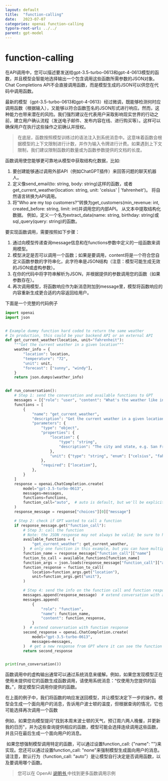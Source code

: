 ```yaml
---
layout: default
title:  "function-calling"
date:   2023-07-07
categories: openai function-calling	
typora-root-url: ../../
parent: gpt-model
---
```


# function-calling

​	在API调用中，您可以描述要发送给gpt-3.5-turbo-0613和gpt-4-0613模型的函数，并且模型会智能地选择输出一个包含调用这些函数所需参数的JSON对象。Chat Completions API不会直接调用函数，而是模型生成的JSON可以供您在代码中调用函数。

​	最新的模型（gpt-3.5-turbo-0613和gpt-4-0613）经过微调，既能够检测何时应调用函数（根据输入），又能够以符合函数签名的JSON形式进行响应。然而，这种能力也带来潜在的风险。我们强烈建议在代表用户采取影响现实世界的行动之前，建立用户确认流程（发送电子邮件、发布内容在线、进行购买等）。这样可以确保用户在执行这些操作之前确认并授权。

> 在底层，函数按照模型训练过的语法注入到系统消息中。这意味着函数会根据模型的上下文限制进行计数，并作为输入令牌进行计费。如果遇到上下文限制，我们建议限制函数的数量或为函数参数提供的文档的长度。

函数调用使您能够更可靠地从模型中获取结构化数据，比如:

1. 要创建能够通过调用外部API（例如ChatGPT插件）来回答问题的聊天机器人。 
2. 定义像send_email(to: string, body: string)这样的函数，或者get_current_weather(location: string, unit: 'celsius' | 'fahrenheit')。 将自然语言转换为API调用。 
3. 将"Who are my top customers?"转换为get_customers(min_revenue: int, created_before: string, limit: int)并调用您的内部API。 从文本中提取结构化数据。 例如，定义一个名为extract_data(name: string, birthday: string)或sql_query(query: string)的函数。

要实现函数调用，需要按照如下步骤：

1. 通过向模型传递查询message信息和在functions参数中定义的一组函数来调用模型。
2. 模型决定是否可以调用一个函数；如果是要调用，content将是一个符合您自定义函数参数的字符串化，此字符串是JSON结构（注意：模型可能生成无效的JSON或虚构参数）。
3. 在你的代码中将字符串解析为JSON，并根据提供的参数调用您的函数（如果参数存在）。
4. 再次调用模型，将函数响应作为新消息附加到message里，模型将函数响应的内容重新生成更合适的内容返回给用户。

下面是一个完整的代码例子

```python
import openai
import json


# Example dummy function hard coded to return the same weather
# In production, this could be your backend API or an external API
def get_current_weather(location, unit="fahrenheit"):
    """Get the current weather in a given location"""
    weather_info = {
        "location": location,
        "temperature": "72",
        "unit": unit,
        "forecast": ["sunny", "windy"],
    }
    return json.dumps(weather_info)


def run_conversation():
    # Step 1: send the conversation and available functions to GPT
    messages = [{"role": "user", "content": "What's the weather like in Boston?"}]
    functions = [
        {
            "name": "get_current_weather",
            "description": "Get the current weather in a given location",
            "parameters": {
                "type": "object",
                "properties": {
                    "location": {
                        "type": "string",
                        "description": "The city and state, e.g. San Francisco, CA",
                    },
                    "unit": {"type": "string", "enum": ["celsius", "fahrenheit"]},
                },
                "required": ["location"],
            },
        }
    ]
    response = openai.ChatCompletion.create(
        model="gpt-3.5-turbo-0613",
        messages=messages,
        functions=functions,
        function_call="auto",  # auto is default, but we'll be explicit
    )
    response_message = response["choices"][0]["message"]

    # Step 2: check if GPT wanted to call a function
    if response_message.get("function_call"):
        # Step 3: call the function
        # Note: the JSON response may not always be valid; be sure to handle errors
        available_functions = {
            "get_current_weather": get_current_weather,
        }  # only one function in this example, but you can have multiple
        function_name = response_message["function_call"]["name"]
        fuction_to_call = available_functions[function_name]
        function_args = json.loads(response_message["function_call"]["arguments"])
        function_response = fuction_to_call(
            location=function_args.get("location"),
            unit=function_args.get("unit"),
        )

        # Step 4: send the info on the function call and function response to GPT
        messages.append(response_message)  # extend conversation with assistant's reply
        messages.append(
            {
                "role": "function",
                "name": function_name,
                "content": function_response,
            }
        )  # extend conversation with function response
        second_response = openai.ChatCompletion.create(
            model="gpt-3.5-turbo-0613",
            messages=messages,
        )  # get a new response from GPT where it can see the function response
        return second_response


print(run_conversation())
```

​	函数调用中的虚构输出通常可以通过系统消息来缓解。例如，如果您发现模型正在使用未提供给它的函数生成函数调用，请使用系统消息：“仅使用为您提供的函数。”，限定模型只调用你提供的函数。

​		在上面的例子中，我们将函数的响应发送回模型，并让模型决定下一步的操作。模型会生成一个面向用户的消息，告诉用户波士顿的温度，但根据查询的情况，它也可能选择再次调用一个函数

​	例如，如果您向模型提问"找到本周末波士顿的天气，预订周六两人晚餐，并更新我的日历"，并为这些查询提供相应的函数，模型可能会选择连续调用这些函数，并且只在最后生成一个面向用户的消息。

​	如果您想强制模型调用特定的函数，可以通过设置function_call: {"name": "<insert-function-name>"}来实现。您还可以通过设置function_call: "none"来强制模型生成面向用户的消息。请注意，默认行为（function_call: "auto"）是让模型自行决定是否调用函数，以及要调用哪个函数。

> 您可以在 OpenAI [说明书 ](https://github.com/openai/openai-cookbook/blob/main/examples/How_to_call_functions_with_chat_models.ipynb) 中找到更多函数调用示例

